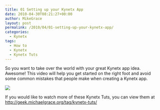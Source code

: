 ```yaml
---
title: 01 Setting up your Kynetx App
date: 2010-04-30T08:21:27+00:00
author: MikeGrace
layout: post
permalink: /2010/04/01-setting-up-your-kynetx-app/
categories:
  - Kynetx
tags:
  - How to
  - Kynetx
  - Kynetx Tuts
---
```

So you want to take over the world with your great Kynetx app idea. Awesome! This video will help you get started on the right foot and avoid some common mistakes that people make when creating a Kynetx app.

[![](http://mikegrace.smugmug.com/Computers/Kynetx-Tuts/01-setting-up-your-app/852327675_uUhqH-M.jpg)](http://mikegrace.smugmug.com/Computers/Kynetx-Tuts/12012815_Ky5Ui#852327675_uUhqH-A-LB)

If you would like to watch more of these Kynetx Tuts, you can view them at <http://geek.michaelgrace.org/tag/kynetx-tuts/>